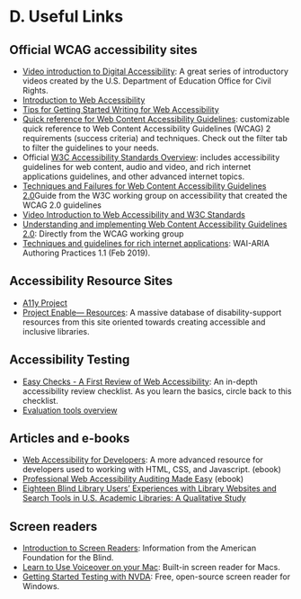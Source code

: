 # D. Useful Links

## Official WCAG accessibility sites

* [Video introduction to Digital Accessibility](https://adata.org/ocr-videos): A great series of introductory videos created by the U.S. Department of Education Office for Civil Rights.
* [Introduction to Web Accessibility](https://www.w3.org/WAI/fundamentals/accessibility-intro/)
* [Tips for Getting Started Writing for Web Accessibility](https://www.w3.org/WAI/tips/writing/)
* [Quick reference for Web Content Accessibility Guidelines](https://www.w3.org/WAI/WCAG22/quickref/?versions=2.2): customizable quick reference to Web Content Accessibility Guidelines (WCAG) 2 requirements (success criteria) and techniques. Check out the filter tab to filter the guidelines to your needs.
* Official [W3C Accessibility Standards Overview](https://www.w3.org/WAI/standards-guidelines/): includes accessibility guidelines for web content, audio and video, and rich internet applications guidelines, and other advanced internet topics.
* [Techniques and Failures for Web Content Accessibility Guidelines 2.0](https://www.w3.org/TR/WCAG20-TECHS/)Guide from the W3C working group on accessibility that created the WCAG 2.0 guidelines
* [Video Introduction to Web Accessibility and W3C Standards](https://www.w3.org/WAI/videos/standards-and-benefits)
* [Understanding and implementing Web Content Accessibility Guidelines 2.0](https://www.w3.org/TR/UNDERSTANDING-WCAG20/): Directly from the WCAG working group
* [Techniques and guidelines for rich internet applications](https://www.w3.org/TR/wai-aria-practices/): WAI-ARIA Authoring Practices 1.1 (Feb 2019).

## Accessibility Resource Sites

* [A11y Project](https://www.a11yproject.com/)
* [Project Enable— Resources](https://projectenable.syr.edu/Disability-Type-Resources): A massive database of disability-support resources from this site oriented towards creating accessible and inclusive libraries.

## Accessibility Testing

* [Easy Checks - A First Review of Web Accessibility](https://www.w3.org/WAI/test-evaluate/preliminary/):  An in-depth accessibility review checklist. As you learn the basics, circle back to this checklist.
* [Evaluation tools overview](https://www.w3.org/WAI/test-evaluate/tools/)

## **Articles and e-books**

* [Web Accessibility for Developers](https://pressbooks.library.ryerson.ca/wafd/): A more advanced resource for developers used to working with HTML, CSS, and Javascript. (ebook)
* [Professional Web Accessibility Auditing Made Easy](https://pressbooks.library.ryerson.ca/pwaa/) (ebook)
* [Eighteen Blind Library Users’ Experiences with Library Websites and Search Tools in U.S. Academic Libraries: A Qualitative Study](https://crl.acrl.org/index.php/crl/article/view/16947/19428)

## Screen readers

* [Introduction to Screen Readers](https://www.afb.org/blindness-and-low-vision/using-technology/assistive-technology-products/screen-readers): Information from the American Foundation for the Blind.
* [Learn to Use Voiceover on your Mac](https://dequeuniversity.com/tips/learn-voiceover): Built-in screen reader for Macs.
* [Getting Started Testing with NVDA](https://accessibility.huit.harvard.edu/nvda): Free, open-source screen reader for Windows.





